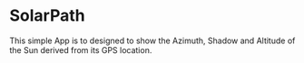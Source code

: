 # SolarPath

This simple App is to designed to show the Azimuth, Shadow and Altitude of the Sun derived from its GPS location.
